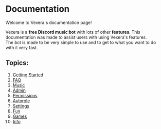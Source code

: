 # Documentation
Welcome to Vexera's documentation page!

Vexera is a **free Discord music bot** with lots of other **features**. This documentation was made to assist users with using Vexera's features.  
The bot is made to be very simple to use and to get to what you want to do with it very fast.  

## Topics:

1. [Getting Started](/docs/gs)
2. [FAQ](/docs/faq)
3. [Music](/docs/music)
4. [Admin](/docs/admin)
5. [Permissions](/docs/permissions)
6. [Autorole](/docs/autorole)
7. [Settings](/docs/settings)
8. [Fun](/docs/fun)
9. [Games](/docs/games)
10. [Info](/docs/info)